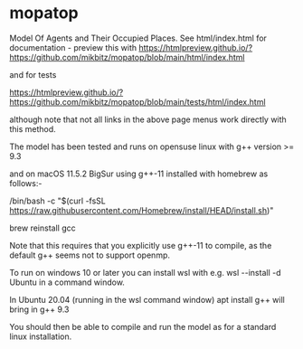 # mopatop
Model Of Agents and Their Occupied Places.
See html/index.html for documentation - preview this with
https://htmlpreview.github.io/?https://github.com/mikbitz/mopatop/blob/main/html/index.html

and for tests

https://htmlpreview.github.io/?https://github.com/mikbitz/mopatop/blob/main/tests/html/index.html

although note that not all links in the above page menus work directly with this method.

The model has been tested and runs on opensuse linux with g++ version >= 9.3 

and on macOS 11.5.2 BigSur using g++-11 installed with homebrew as follows:-

/bin/bash -c "$(curl -fsSL https://raw.githubusercontent.com/Homebrew/install/HEAD/install.sh)"

brew reinstall gcc

Note that this requires that you explicitly use g++-11 to compile, as the default g++ seems not to support openmp.

To run on windows 10 or later you can install wsl with e.g. wsl --install -d Ubuntu in a command window.

In Ubuntu 20.04 (running in the wsl command window) apt install g++ will bring in g++ 9.3 

You should then be able to compile and run the model as for a standard linux installation.
 
